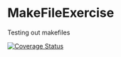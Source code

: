 # MakeFileExercise
Testing out makefiles

[![Coverage Status](https://coveralls.io/repos/github/tmfrickGCC/MakeFileExercise/badge.svg?branch=master)](https://coveralls.io/github/tmfrickGCC/MakeFileExercise?branch=master)
